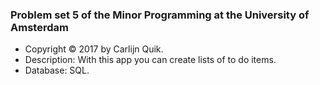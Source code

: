 ### Problem set 5 of the Minor Programming at the University of Amsterdam

- Copyright © 2017 by Carlijn Quik.
- Description: With this app you can create lists of to do items.
- Database: SQL.
